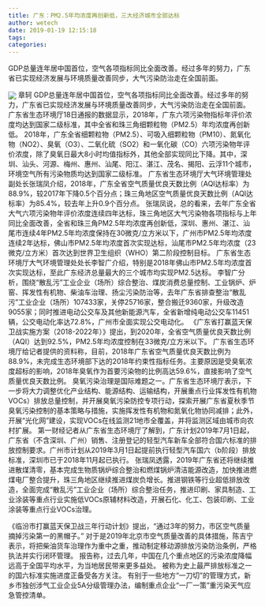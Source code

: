 ```yaml
---
title: 广东：PM2.5年均浓度再创新低，三大经济城市全部达标
author: wetech
date: 2019-01-19 12:15:18
tags: 
categories: 
---
```

GDP总量连年居中国首位，空气各项指标同比全面改善。经过多年的努力，广东省已实现经济发展与环境质量改善同步，大气污染防治走在全国前面。
<!-- more -->
<img align="center" border="0" src="https://imgcdn.yicai.com/uppics/images/2019/01/6d94699d5836441db7bfec5a4b9a1dd3.jpg" />
章轲
GDP总量连年居中国首位，空气各项指标同比全面改善。经过多年的努力，广东省已实现经济发展与环境质量改善同步，大气污染防治走在全国前面。
广东省生态环境厅18日通报的数据显示，2018年，广东六项污染物指标年评价浓度均达到国家二级标准，其中全省和珠三角细颗粒物（PM2.5）年均浓度再创新低。
2018年，广东全省细颗粒物（PM2.5）、可吸入细颗粒物（PM10）、氮氧化物（NO2）、臭氧（O3）、二氧化硫（SO2）和一氧化碳（CO）六项污染物年评价浓度，除了臭氧日最大8小时均值指标外，其他全部实现同比下降。其中，深圳、汕头、河源、梅州、惠州、汕尾、阳江、湛江、茂名、揭阳、云浮11个城市，环境空气所有污染物质均达到国家二级标准。
广东省生态环境厅大气环境管理处副处长张瑞凤介绍，2018年，广东全省空气质量优良天数比例（AQI达标率）为88.9%，较2017年下降0.5个百分点；珠三角地区空气质量优良天数比例（AQI达标率）为85.4%，较去年上升0.9个百分点。
张瑞凤说，总的看来，去年广东全省大气六项污染物年评价浓度连续四年达标，珠三角地区大气污染物各项指标与上年同比全面改善，全省和珠三角PM2.5年均浓度再创新低，深圳、惠州、湛江、汕尾市连续4年PM2.5年均浓度保持在30微克/立方米以下，广州市PM2.5年均浓度连续2年达标，佛山市PM2.5年均浓度首次实现达标，汕尾市PM2.5年均浓度（23微克/立方米）首次达到世界卫生组织（WHO）第二阶段控制目标。
广东省生态环境厅大气环境管理处处长李智广介绍，特别是2018年佛山市PM2.5年均浓度首次实现达标，至此广东经济总量最大的三个城市均实现PM2.5达标。
李智广分析，围绕“散乱污”工业企业（场所）综合整治、煤炭消费总量控制、工业锅炉、炉窑、挥发性有机物、柴油车治理、扬尘污染防治等，去年广东省排查整治“散乱污”工业企业（场所）107433家，关停25716家，整合搬迁9360家，升级改造9055家；同时推进电动公交车及其他新能源汽车，全省新增纯电动公交车11451辆，公交电动化率达72.8%，广州市全面实现公交电动化。
《广东省打赢蓝天保卫战实施方案（2018-2022年）》提出，到2020年，全省空气质量优良天数比例（AQI）达到92.5%，PM2.5年均浓度控制在33微克/立方米以下。
广东省生态环境厅给记者提供的资料称，目前，2018年广东省空气质量优良天数比例为88.9%，未完成生态环境部下达的2018年约束性指标任务。主要原因是受臭氧浓度超标的影响，2018年臭氧作为首要污染物的比例高达59.6%，直接影响了空气质量优良天数比例。
臭氧污染治理是国际难题之一。广东省生态环境厅表示，下一步将大力调整优化产业结构、能源结构、运输结构，开展重点行业挥发性有机物VOCs）排放总量控制，并开展臭氧污染防控专项行动，探索开展广东省夏秋季节臭氧污染控制的基本策略与措施，实施挥发性有机物和氮氧化物协同减排；此外，开展“光化网”建设，实现VOCs在线监测21地市全覆盖，并将监测区域由城市向农村扩展。
第一财经记者从广东省生态环境厅了解到，广东计划2019年7月1日起，广东省（不含深圳、广州）销售、注册登记的轻型汽车新车全部符合国六标准的排放控制要求。广州市计划从2019年3月1日起提前执行轻型汽车国六（b阶段）排放标准，深圳市已于2018年11月起已执行。
张瑞凤透露，2019年广东省还将继续推进散煤清零，基本完成生物质锅炉综合整治和燃煤锅炉清洁能源改造，加快推进燃煤电厂整合提升，珠三角地区继续推进煤炭负增长。推进钢铁等行业超低排放改造，全面完成“散乱污”工业企业（场所）综合整治任务，推进印刷、家具制造、工业涂装等重点行业实施低VOCs原辅材料改造，开展石化、化工、包装印刷、工业涂装等重点行业VOCs治理。
 
 
《临汾市打赢蓝天保卫战三年行动计划》提出，“通过3年的努力，市区空气质量摘掉污染第一的黑帽子。”
对于是2019年北京市空气质量改善的具体措施，陈吉宁表示，将把柴油货车治理作为重中之重，推动制定移动源排放污染防治条例，严格执法并实行闭环管理。
报告称，过去几年，中国在几个重点地区的污染浓度降幅远高于全国平均水平，为当地居民带来更多益处。
被称为史上最严排放标准之一的国六标准实施进度正备受各方关注。
有别于一些地方“一刀切”的管理方式，新乡市独创涉气工业企业5A分级管理办法，编制重点企业“一厂一策”重污染天气应急管控清单。
